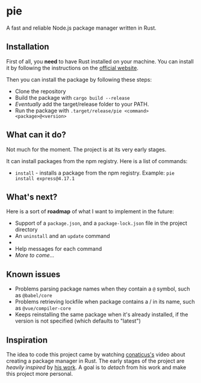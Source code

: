 # pie

A fast and reliable Node.js package manager written in Rust.

## Installation
First of all, you **need** to have Rust installed on your machine. You can install it by following the instructions on the [official website](https://www.rust-lang.org/tools/install).

Then you can install the package by following these steps:
- Clone the repository
- Build the package with `cargo build --release`
- _Eventually_ add the target/release folder to your PATH.
- Run the package with `.target/release/pie <command> <package>@<version>`

## What can it do?

Not much for the moment. The project is at its very early stages.

It can install packages from the npm registry. Here is a list of commands:
- `install` - installs a package from the npm registry. Example: `pie install express@4.17.1`

## What's next?

Here is a sort of **roadmap** of what I want to implement in the future:

- Support of a `package.json`, and a `package-lock.json` file in the project directory
- An `uninstall` and an `update` command
- 
- Help messages for each command
- _More to come..._

## Known issues

- Problems parsing package names when they contain a `@` symbol, such as `@babel/core`
- Problems retrieving lockfile when package contains a / in its name, such as `@vue/compiler-core`
- Keeps reinstalling the same package when it's already installed, if the version is not specified (which defaults to "latest")

## Inspiration

The idea to code this project came by watching [conaticus's](https://www.youtube.com/@conaticus) video about creating a package manager in Rust. 
The early stages of the project are _heavily inspired_ by [his work](https://github.com/conaticus/click). A goal is to _detach_ from his work and make this project more personal.